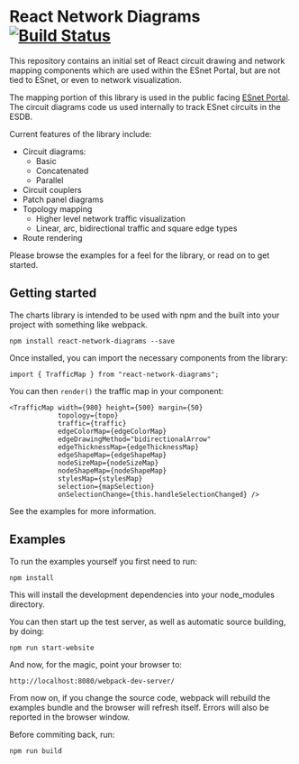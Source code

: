 # React Network Diagrams [![Build Status](https://travis-ci.org/esnet/react-network-diagrams.svg?branch=master)](https://travis-ci.org/esnet/react-network-diagrams)

This repository contains an initial set of React circuit drawing and network mapping components which are used within the ESnet Portal, but are not tied to ESnet, or even to network visualization.

The mapping portion of this library is used in the public facing [ESnet Portal](http://my.es.net). The circuit diagrams code us used internally to track ESnet circuits in the ESDB.

Current features of the library include:

- Circuit diagrams:
  - Basic
  - Concatenated
  - Parallel
- Circuit couplers
- Patch panel diagrams
- Topology mapping
  - Higher level network traffic visualization
  - Linear, arc, bidirectional traffic and square edge types
- Route rendering

Please browse the examples for a feel for the library, or read on to get started.

## Getting started

The charts library is intended to be used with npm and the built into your project with something like webpack.

    npm install react-network-diagrams --save

Once installed, you can import the necessary components from the library:

    import { TrafficMap } from "react-network-diagrams";

You can then `render()` the traffic map in your component:

    <TrafficMap width={980} height={500} margin={50}
                topology={topo}
                traffic={traffic}
                edgeColorMap={edgeColorMap}
                edgeDrawingMethod="bidirectionalArrow"
                edgeThicknessMap={edgeThicknessMap}
                edgeShapeMap={edgeShapeMap}
                nodeSizeMap={nodeSizeMap}
                nodeShapeMap={nodeShapeMap}
                stylesMap={stylesMap}
                selection={mapSelection}
                onSelectionChange={this.handleSelectionChanged} />


See the examples for more information.

## Examples

To run the examples yourself you first need to run:

    npm install

This will install the development dependencies into your node_modules directory.

You can then start up the test server, as well as automatic source building, by doing:

    npm run start-website

And now, for the magic, point your browser to:

    http://localhost:8080/webpack-dev-server/

From now on, if you change the source code, webpack will rebuild the examples bundle and the browser will refresh itself. Errors will also be reported in the browser window.

Before commiting back, run:

    npm run build
